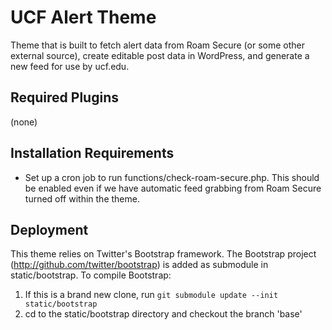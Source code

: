 # UCF Alert Theme

Theme that is built to fetch alert data from Roam Secure (or some other external source), create editable post data in WordPress, and generate a new feed for use by ucf.edu.

## Required Plugins
(none)

## Installation Requirements
* Set up a cron job to run functions/check-roam-secure.php.  This should be enabled even if we have automatic feed grabbing from Roam Secure turned off within the theme. 

## Deployment

This theme relies on Twitter's Bootstrap framework. The Bootstrap project (http://github.com/twitter/bootstrap) is added as submodule in static/bootstrap. To compile Bootstrap:

1. If this is a brand new clone, run `git submodule update --init static/bootstrap`
2. cd to the static/bootstrap directory and checkout the branch 'base'